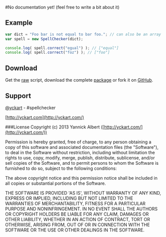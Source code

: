#No documentation yet!
(feel free to write a bit about it)

## Example

```javascript
var dict = "Foo bar is not equal to bar foo."; // can also be an array
var spell = new SpellChecker(dict);

console.log( spell.correct("egual") ); // ["equal"]
console.log( spell.correct("foz") ); // ["foo"]
```

## Download
Get the [raw](https://raw.github.com/yckart/SpellChecker.js/master/index.js) script, download the complete [package](https://github.com/yckart/SpellChecker.js/zipball/master) or fork it on [GitHub](https://github.com/yckart/SpellChecker.js/).

## Support

[@yckart](http://twitter.com/yckart) - #spellchecker

[http://yckart.com](http://yckart.com/)

###License
Copyright (c) 2013 Yannick Albert ([http://yckart.com/](http://yckart.com/))

Permission is hereby granted, free of charge, to any person obtaining a copy of this software and associated documentation files (the "Software"), to deal in the Software without restriction, including without limitation the rights to use, copy, modify, merge, publish, distribute, sublicense, and/or sell copies of the Software, and to permit persons to whom the Software is furnished to do so, subject to the following conditions:

The above copyright notice and this permission notice shall be included in all copies or substantial portions of the Software.

THE SOFTWARE IS PROVIDED 'AS IS', WITHOUT WARRANTY OF ANY KIND, EXPRESS OR IMPLIED, INCLUDING BUT NOT LIMITED TO THE WARRANTIES OF MERCHANTABILITY, FITNESS FOR A PARTICULAR PURPOSE AND NONINFRINGEMENT. IN NO EVENT SHALL THE AUTHORS OR COPYRIGHT HOLDERS BE LIABLE FOR ANY CLAIM, DAMAGES OR OTHER LIABILITY, WHETHER IN AN ACTION OF CONTRACT, TORT OR OTHERWISE, ARISING FROM, OUT OF OR IN CONNECTION WITH THE SOFTWARE OR THE USE OR OTHER DEALINGS IN THE SOFTWARE.